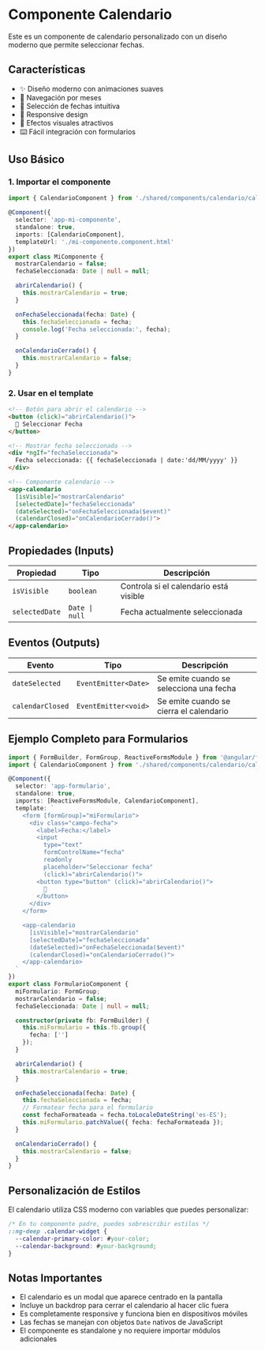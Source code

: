 # Componente Calendario

Este es un componente de calendario personalizado con un diseño moderno que permite seleccionar fechas.

## Características

- ✨ Diseño moderno con animaciones suaves
- 📅 Navegación por meses
- 🎯 Selección de fechas intuitiva  
- 📱 Responsive design
- 🌟 Efectos visuales atractivos
- ⌨️ Fácil integración con formularios

## Uso Básico

### 1. Importar el componente

```typescript
import { CalendarioComponent } from './shared/components/calendario/calendario.component';

@Component({
  selector: 'app-mi-componente',
  standalone: true,
  imports: [CalendarioComponent],
  templateUrl: './mi-componente.component.html'
})
export class MiComponente {
  mostrarCalendario = false;
  fechaSeleccionada: Date | null = null;

  abrirCalendario() {
    this.mostrarCalendario = true;
  }

  onFechaSeleccionada(fecha: Date) {
    this.fechaSeleccionada = fecha;
    console.log('Fecha seleccionada:', fecha);
  }

  onCalendarioCerrado() {
    this.mostrarCalendario = false;
  }
}
```

### 2. Usar en el template

```html
<!-- Botón para abrir el calendario -->
<button (click)="abrirCalendario()">
  📅 Seleccionar Fecha
</button>

<!-- Mostrar fecha seleccionada -->
<div *ngIf="fechaSeleccionada">
  Fecha seleccionada: {{ fechaSeleccionada | date:'dd/MM/yyyy' }}
</div>

<!-- Componente calendario -->
<app-calendario
  [isVisible]="mostrarCalendario"
  [selectedDate]="fechaSeleccionada"
  (dateSelected)="onFechaSeleccionada($event)"
  (calendarClosed)="onCalendarioCerrado()">
</app-calendario>
```

## Propiedades (Inputs)

| Propiedad | Tipo | Descripción |
|-----------|------|-------------|
| `isVisible` | `boolean` | Controla si el calendario está visible |
| `selectedDate` | `Date \| null` | Fecha actualmente seleccionada |

## Eventos (Outputs)

| Evento | Tipo | Descripción |
|--------|------|-------------|
| `dateSelected` | `EventEmitter<Date>` | Se emite cuando se selecciona una fecha |
| `calendarClosed` | `EventEmitter<void>` | Se emite cuando se cierra el calendario |

## Ejemplo Completo para Formularios

```typescript
import { FormBuilder, FormGroup, ReactiveFormsModule } from '@angular/forms';
import { CalendarioComponent } from './shared/components/calendario/calendario.component';

@Component({
  selector: 'app-formulario',
  standalone: true,
  imports: [ReactiveFormsModule, CalendarioComponent],
  template: `
    <form [formGroup]="miFormulario">
      <div class="campo-fecha">
        <label>Fecha:</label>
        <input 
          type="text" 
          formControlName="fecha"
          readonly
          placeholder="Seleccionar fecha"
          (click)="abrirCalendario()">
        <button type="button" (click)="abrirCalendario()">
          📅
        </button>
      </div>
    </form>

    <app-calendario
      [isVisible]="mostrarCalendario"
      [selectedDate]="fechaSeleccionada"
      (dateSelected)="onFechaSeleccionada($event)"
      (calendarClosed)="onCalendarioCerrado()">
    </app-calendario>
  `
})
export class FormularioComponent {
  miFormulario: FormGroup;
  mostrarCalendario = false;
  fechaSeleccionada: Date | null = null;

  constructor(private fb: FormBuilder) {
    this.miFormulario = this.fb.group({
      fecha: ['']
    });
  }

  abrirCalendario() {
    this.mostrarCalendario = true;
  }

  onFechaSeleccionada(fecha: Date) {
    this.fechaSeleccionada = fecha;
    // Formatear fecha para el formulario
    const fechaFormateada = fecha.toLocaleDateString('es-ES');
    this.miFormulario.patchValue({ fecha: fechaFormateada });
  }

  onCalendarioCerrado() {
    this.mostrarCalendario = false;
  }
}
```

## Personalización de Estilos

El calendario utiliza CSS moderno con variables que puedes personalizar:

```css
/* En tu componente padre, puedes sobrescribir estilos */
::ng-deep .calendar-widget {
  --calendar-primary-color: #your-color;
  --calendar-background: #your-background;
}
```

## Notas Importantes

- El calendario es un modal que aparece centrado en la pantalla
- Incluye un backdrop para cerrar el calendario al hacer clic fuera
- Es completamente responsive y funciona bien en dispositivos móviles
- Las fechas se manejan con objetos `Date` nativos de JavaScript
- El componente es standalone y no requiere importar módulos adicionales